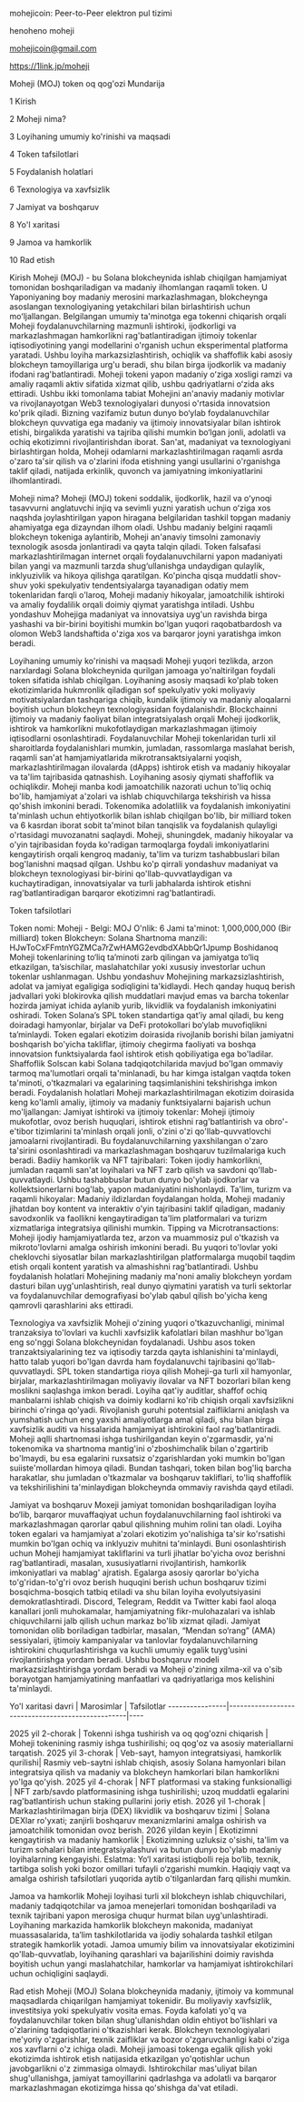 mohejicoin: Peer-to-Peer elektron pul tizimi

henoheno moheji

mohejicoin@gmail.com

https://1link.jp/moheji

Moheji (MOJ) token oq qog'ozi Mundarija

1 Kirish

2 Moheji nima?

3 Loyihaning umumiy ko'rinishi va maqsadi

4 Token tafsilotlari

5 Foydalanish holatlari

6 Texnologiya va xavfsizlik

7 Jamiyat va boshqaruv

8 Yo'l xaritasi

9 Jamoa va hamkorlik

10 Rad etish

Kirish Moheji (MOJ) - bu Solana blokcheynida ishlab chiqilgan hamjamiyat tomonidan boshqariladigan va madaniy ilhomlangan raqamli token. U Yaponiyaning boy madaniy merosini markazlashmagan, blokcheynga asoslangan texnologiyaning yetakchilari bilan birlashtirish uchun moʻljallangan. Belgilangan umumiy ta'minotga ega tokenni chiqarish orqali Moheji foydalanuvchilarning mazmunli ishtiroki, ijodkorligi va markazlashmagan hamkorlikni rag'batlantiradigan ijtimoiy tokenlar iqtisodiyotining yangi modellarini o'rganish uchun eksperimental platforma yaratadi. Ushbu loyiha markazsizlashtirish, ochiqlik va shaffoflik kabi asosiy blokcheyn tamoyillariga urg'u beradi, shu bilan birga ijodkorlik va madaniy ifodani rag'batlantiradi. Moheji tokeni yapon madaniy oʻziga xosligi ramzi va amaliy raqamli aktiv sifatida xizmat qilib, ushbu qadriyatlarni oʻzida aks ettiradi. Ushbu ikki tomonlama tabiat Mohejini an'anaviy madaniy motivlar va rivojlanayotgan Web3 texnologiyalari dunyosi o'rtasida innovatsion ko'prik qiladi. Bizning vazifamiz butun dunyo bo‘ylab foydalanuvchilar blokcheyn quvvatiga ega madaniy va ijtimoiy innovatsiyalar bilan ishtirok etishi, birgalikda yaratishi va tajriba qilishi mumkin bo‘lgan jonli, adolatli va ochiq ekotizimni rivojlantirishdan iborat. San'at, madaniyat va texnologiyani birlashtirgan holda, Moheji odamlarni markazlashtirilmagan raqamli asrda o'zaro ta'sir qilish va o'zlarini ifoda etishning yangi usullarini o'rganishga taklif qiladi, natijada erkinlik, quvonch va jamiyatning imkoniyatlarini ilhomlantiradi.

Moheji nima? Moheji (MOJ) tokeni soddalik, ijodkorlik, hazil va oʻynoqi tasavvurni anglatuvchi injiq va sevimli yuzni yaratish uchun oʻziga xos naqshda joylashtirilgan yapon hiragana belgilaridan tashkil topgan madaniy ahamiyatga ega dizayndan ilhom oladi. Ushbu madaniy belgini raqamli blokcheyn tokeniga aylantirib, Moheji an'anaviy timsolni zamonaviy texnologik asosda jonlantiradi va qayta talqin qiladi. Token falsafasi markazlashtirilmagan internet orqali foydalanuvchilarni yapon madaniyati bilan yangi va mazmunli tarzda shug‘ullanishga undaydigan qulaylik, inklyuzivlik va hikoya qilishga qaratilgan. Ko'pincha qisqa muddatli shov-shuv yoki spekulyativ tendentsiyalarga tayanadigan odatiy mem tokenlaridan farqli o'laroq, Moheji madaniy hikoyalar, jamoatchilik ishtiroki va amaliy foydalilik orqali doimiy qiymat yaratishga intiladi. Ushbu yondashuv Mohejiga madaniyat va innovatsiya uyg'un ravishda birga yashashi va bir-birini boyitishi mumkin bo'lgan yuqori raqobatbardosh va olomon Web3 landshaftida o'ziga xos va barqaror joyni yaratishga imkon beradi.

Loyihaning umumiy ko'rinishi va maqsadi Moheji yuqori tezlikda, arzon narxlardagi Solana blokcheynida qurilgan jamoaga yo'naltirilgan foydali token sifatida ishlab chiqilgan. Loyihaning asosiy maqsadi ko'plab token ekotizimlarida hukmronlik qiladigan sof spekulyativ yoki moliyaviy motivatsiyalardan tashqariga chiqib, kundalik ijtimoiy va madaniy aloqalarni boyitish uchun blokcheyn texnologiyasidan foydalanishdir. Blockchainni ijtimoiy va madaniy faoliyat bilan integratsiyalash orqali Moheji ijodkorlik, ishtirok va hamkorlikni mukofotlaydigan markazlashmagan ijtimoiy iqtisodlarni osonlashtiradi. Foydalanuvchilar Moheji tokenlaridan turli xil sharoitlarda foydalanishlari mumkin, jumladan, rassomlarga maslahat berish, raqamli san'at hamjamiyatlarida mikrotransaktsiyalarni yoqish, markazlashtirilmagan ilovalarda (dApps) ishtirok etish va madaniy hikoyalar va ta'lim tajribasida qatnashish. Loyihaning asosiy qiymati shaffoflik va ochiqlikdir. Moheji manba kodi jamoatchilik nazorati uchun to'liq ochiq bo'lib, hamjamiyat a'zolari va ishlab chiquvchilarga tekshirish va hissa qo'shish imkonini beradi. Tokenomika adolatlilik va foydalanish imkoniyatini ta'minlash uchun ehtiyotkorlik bilan ishlab chiqilgan bo'lib, bir milliard token va 6 kasrdan iborat sobit ta'minot bilan tanqislik va foydalanish qulayligi o'rtasidagi muvozanatni saqlaydi. Moheji, shuningdek, madaniy hikoyalar va o'yin tajribasidan foyda ko'radigan tarmoqlarga foydali imkoniyatlarini kengaytirish orqali kengroq madaniy, ta'lim va turizm tashabbuslari bilan bog'lanishni maqsad qilgan. Ushbu ko'p qirrali yondashuv madaniyat va blokcheyn texnologiyasi bir-birini qo'llab-quvvatlaydigan va kuchaytiradigan, innovatsiyalar va turli jabhalarda ishtirok etishni rag'batlantiradigan barqaror ekotizimni rag'batlantiradi.

Token tafsilotlari

Token nomi: Moheji - Belgi: MOJ
O'nlik: 6
Jami ta'minot: 1,000,000,000 (Bir milliard) token
Blokcheyn: Solana
Shartnoma manzili: HJwToCxFFmtnYGZMCa7rZwHAMG2evdbdXAbbQr1Jpump
Boshidanoq Moheji tokenlarining to‘liq ta’minoti zarb qilingan va jamiyatga to‘liq etkazilgan, ta’sischilar, maslahatchilar yoki xususiy investorlar uchun tokenlar ushlanmagan. Ushbu yondashuv Mohejining markazsizlashtirish, adolat va jamiyat egaligiga sodiqligini ta'kidlaydi. Hech qanday huquq berish jadvallari yoki blokirovka qilish muddatlari mavjud emas va barcha tokenlar hozirda jamiyat ichida aylanib yurib, likvidlik va foydalanish imkoniyatini oshiradi. Token Solana’s SPL token standartiga qat’iy amal qiladi, bu keng doiradagi hamyonlar, birjalar va DeFi protokollari bo‘ylab muvofiqlikni ta’minlaydi. Token egalari ekotizim doirasida rivojlanib borishi bilan jamiyatni boshqarish bo'yicha takliflar, ijtimoiy chegirma faoliyati va boshqa innovatsion funktsiyalarda faol ishtirok etish qobiliyatiga ega bo'ladilar. Shaffoflik Solscan kabi Solana tadqiqotchilarida mavjud bo'lgan ommaviy tarmoq ma'lumotlari orqali ta'minlanadi, bu har kimga istalgan vaqtda token ta'minoti, o'tkazmalari va egalarining taqsimlanishini tekshirishga imkon beradi.
Foydalanish holatlari Moheji markazlashtirilmagan ekotizim doirasida keng ko'lamli amaliy, ijtimoiy va madaniy funktsiyalarni bajarish uchun mo'ljallangan:
Jamiyat ishtiroki va ijtimoiy tokenlar: Moheji ijtimoiy mukofotlar, ovoz berish huquqlari, ishtirok etishni rag'batlantirish va obro'-e'tibor tizimlarini ta'minlash orqali jonli, o'zini o'zi qo'llab-quvvatlovchi jamoalarni rivojlantiradi. Bu foydalanuvchilarning yaxshilangan o'zaro ta'sirini osonlashtiradi va markazlashmagan boshqaruv tuzilmalariga kuch beradi.
Badiiy hamkorlik va NFT tajribalari: Token ijodiy hamkorlikni, jumladan raqamli san'at loyihalari va NFT zarb qilish va savdoni qo'llab-quvvatlaydi. Ushbu tashabbuslar butun dunyo bo'ylab ijodkorlar va kollektsionerlarni bog'lab, yapon madaniyatini nishonlaydi.
Ta'lim, turizm va raqamli hikoyalar: Madaniy ildizlardan foydalangan holda, Moheji madaniy jihatdan boy kontent va interaktiv o'yin tajribasini taklif qiladigan, madaniy savodxonlik va faollikni kengaytiradigan ta'lim platformalari va turizm xizmatlariga integratsiya qilinishi mumkin.
Tipping va Microtransactions: Moheji ijodiy hamjamiyatlarda tez, arzon va muammosiz pul o'tkazish va mikroto'lovlarni amalga oshirish imkonini beradi. Bu yuqori to'lovlar yoki cheklovchi siyosatlar bilan markazlashtirilgan platformalarga muqobil taqdim etish orqali kontent yaratish va almashishni rag'batlantiradi. Ushbu foydalanish holatlari Mohejining madaniy ma'noni amaliy blokcheyn yordam dasturi bilan uyg'unlashtirish, real dunyo qiymatini yaratish va turli sektorlar va foydalanuvchilar demografiyasi bo'ylab qabul qilish bo'yicha keng qamrovli qarashlarini aks ettiradi.

Texnologiya va xavfsizlik Moheji o'zining yuqori o'tkazuvchanligi, minimal tranzaksiya to'lovlari va kuchli xavfsizlik kafolatlari bilan mashhur bo'lgan eng so'nggi Solana blokcheynidan foydalanadi. Ushbu asos token tranzaktsiyalarining tez va iqtisodiy tarzda qayta ishlanishini ta'minlaydi, hatto talab yuqori bo'lgan davrda ham foydalanuvchi tajribasini qo'llab-quvvatlaydi. SPL token standartiga rioya qilish Moheji-ga turli xil hamyonlar, birjalar, markazlashtirilmagan moliyaviy ilovalar va NFT bozorlari bilan keng moslikni saqlashga imkon beradi. Loyiha qat'iy auditlar, shaffof ochiq manbalarni ishlab chiqish va doimiy kodlarni ko'rib chiqish orqali xavfsizlikni birinchi o'ringa qo'yadi. Rivojlanish guruhi potentsial zaifliklarni aniqlash va yumshatish uchun eng yaxshi amaliyotlarga amal qiladi, shu bilan birga xavfsizlik auditi va hissalarida hamjamiyat ishtirokini faol rag'batlantiradi. Moheji aqlli shartnomasi ishga tushirilgandan keyin o'zgarmasdir, ya'ni tokenomika va shartnoma mantig'ini o'zboshimchalik bilan o'zgartirib bo'lmaydi, bu esa egalarini ruxsatsiz o'zgarishlardan yoki mumkin bo'lgan suiiste'mollardan himoya qiladi. Bundan tashqari, token bilan bog'liq barcha harakatlar, shu jumladan o'tkazmalar va boshqaruv takliflari, to'liq shaffoflik va tekshirilishini ta'minlaydigan blokcheynda ommaviy ravishda qayd etiladi.

Jamiyat va boshqaruv Moxeji jamiyat tomonidan boshqariladigan loyiha bo‘lib, barqaror muvaffaqiyat uchun foydalanuvchilarning faol ishtiroki va markazlashmagan qarorlar qabul qilishning muhim rolini tan oladi. Loyiha token egalari va hamjamiyat a'zolari ekotizim yo'nalishiga ta'sir ko'rsatishi mumkin bo'lgan ochiq va inklyuziv muhitni ta'minlaydi. Buni osonlashtirish uchun Moheji hamjamiyat takliflarini va turli jihatlar bo'yicha ovoz berishni rag'batlantiradi, masalan, xususiyatlarni rivojlantirish, hamkorlik imkoniyatlari va mablag' ajratish. Egalarga asosiy qarorlar bo'yicha to'g'ridan-to'g'ri ovoz berish huquqini berish uchun boshqaruv tizimi bosqichma-bosqich tatbiq etiladi va shu bilan loyiha evolyutsiyasini demokratlashtiradi. Discord, Telegram, Reddit va Twitter kabi faol aloqa kanallari jonli muhokamalar, hamjamiyatning fikr-mulohazalari va ishlab chiquvchilarni jalb qilish uchun markaz bo'lib xizmat qiladi. Jamiyat tomonidan olib boriladigan tadbirlar, masalan, “Mendan so‘rang” (AMA) sessiyalari, ijtimoiy kampaniyalar va tanlovlar foydalanuvchilarning ishtirokini chuqurlashtirishga va kuchli umumiy egalik tuyg‘usini rivojlantirishga yordam beradi. Ushbu boshqaruv modeli markazsizlashtirishga yordam beradi va Moheji o'zining xilma-xil va o'sib borayotgan hamjamiyatining manfaatlari va qadriyatlariga mos kelishini ta'minlaydi.

Yo'l xaritasi davri | Marosimlar | Tafsilotlar ----------------|--------------------------------------------------|----

2025 yil 2-chorak | Tokenni ishga tushirish va oq qog'ozni chiqarish | Moheji tokenining rasmiy ishga tushirilishi; oq qog'oz va asosiy materiallarni tarqatish. 2025 yil 3-chorak | Veb-sayt, hamyon integratsiyasi, hamkorlik qurilishi| Rasmiy veb-saytni ishlab chiqish, asosiy Solana hamyonlari bilan integratsiya qilish va madaniy va blokcheyn hamkorlari bilan hamkorlikni yo'lga qo'yish. 2025 yil 4-chorak | NFT platformasi va staking funksionalligi | NFT zarb/savdo platformasining ishga tushirilishi; uzoq muddatli egalarini rag'batlantirish uchun staking pullarini joriy etish. 2026 yil 1-chorak | Markazlashtirilmagan birja (DEX) likvidlik va boshqaruv tizimi | Solana DEXlar ro'yxati; zanjirli boshqaruv mexanizmlarini amalga oshirish va jamoatchilik tomonidan ovoz berish. 2026 yildan keyin | Ekotizimni kengaytirish va madaniy hamkorlik | Ekotizimning uzluksiz o'sishi, ta'lim va turizm sohalari bilan integratsiyalashuvi va butun dunyo bo'ylab madaniy loyihalarning kengayishi. Eslatma: Yo‘l xaritasi istiqbolli reja bo‘lib, texnik, tartibga solish yoki bozor omillari tufayli o‘zgarishi mumkin. Haqiqiy vaqt va amalga oshirish tafsilotlari yuqorida aytib o'tilganlardan farq qilishi mumkin.

Jamoa va hamkorlik Moheji loyihasi turli xil blokcheyn ishlab chiquvchilari, madaniy tadqiqotchilar va jamoa menejerlari tomonidan boshqariladi va texnik tajribani yapon merosiga chuqur hurmat bilan uyg'unlashtiradi. Loyihaning markazida hamkorlik blokcheyn makonida, madaniyat muassasalarida, ta’lim tashkilotlarida va ijodiy sohalarda tashkil etilgan strategik hamkorlik yotadi. Jamoa umumiy bilim va innovatsiyalar ekotizimini qo'llab-quvvatlab, loyihaning qarashlari va bajarilishini doimiy ravishda boyitish uchun yangi maslahatchilar, hamkorlar va hamjamiyat ishtirokchilari uchun ochiqligini saqlaydi.

Rad etish Moheji (MOJ) Solana blokcheynida madaniy, ijtimoiy va kommunal maqsadlarda chiqarilgan hamjamiyat tokenidir. Bu moliyaviy xavfsizlik, investitsiya yoki spekulyativ vosita emas. Foyda kafolati yo'q va foydalanuvchilar token bilan shug'ullanishdan oldin ehtiyot bo'lishlari va o'zlarining tadqiqotlarini o'tkazishlari kerak. Blokcheyn texnologiyalari me'yoriy o'zgarishlar, texnik zaifliklar va bozor o'zgaruvchanligi kabi o'ziga xos xavflarni o'z ichiga oladi. Moheji jamoasi tokenga egalik qilish yoki ekotizimda ishtirok etish natijasida etkazilgan yo'qotishlar uchun javobgarlikni o'z zimmasiga olmaydi. Ishtirokchilar mas'uliyat bilan shug'ullanishga, jamiyat tamoyillarini qadrlashga va adolatli va barqaror markazlashmagan ekotizimga hissa qo'shishga da'vat etiladi.

